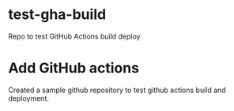 # test-gha-build
Repo to test GitHub Actions build deploy

# Add GitHub actions

Created a sample github repository to test github actions build and deployment.
